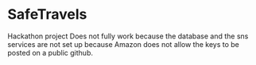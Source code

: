 # SafeTravels
Hackathon project
Does not fully work because the database and the sns services are not set up because Amazon does not allow the keys to be posted on a public github.
